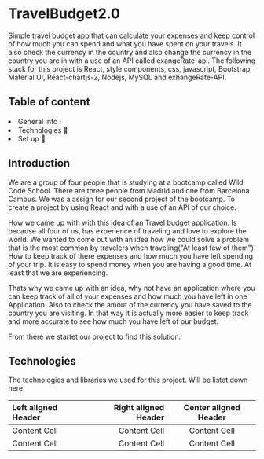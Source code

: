 # TravelBudget2.0 
Simple travel budget app that can calculate  your expenses and keep control
of how much you can spend and what you have spent on your travels. 
It also check the currency in the country and also change the currency in the country you are in with a use of an API called exangeRate-api. 
The following stack for this project is 
React, style components, css, javascript, Bootstrap, Material UI, React-chartjs-2,  Nodejs, MySQL and exhangeRate-API.  

## Table of content
<li>General info ℹ️</li> 
<li>Technologies 📱</li>
<li>Set up 🏁</li>

## Introduction 
 
 We are a group of four people that is studying at a bootcamp called Wild Code School. 
 There are three people from Madrid and one from Barcelona Campus. 
 We was a assign for our second project of the bootcamp. 
 To create a project by using React and with a use of an API of our choice.
 
 How we came up with with this idea of an Travel budget application. 
 Is because all four of us, has experience of traveling and love to explore the world. 
 We wanted to come out with an idea how we could solve 
 a problem that is the most common by travelers when traveling("At least few of them"). 
 How to keep track of there expenses and how much you have left spending of your trip. 
 It is easy to spend money when you are having a good time. 
 At least that we are experiencing. 
 
 Thats why we came up with an idea, why not have an application
 where you can keep track of all of your expenses and how much you have left in one Application. 
 Also to check the amout of the currency you have saved to the country you are visiting.
 In that way it is actually more easier to keep track and more accurate to see how much you
 have left of our budget. 
 
 From there we startet our project to find this solution. 
 
 ## Technologies 
 
 The technologies and libraries we used for this project. 
 Will be listet down here 

Left aligned Header | Right aligned Header | Center aligned Header
| :--- | ---: | :---:
Content Cell  | Content Cell | Content Cell
Content Cell  | Content Cell | Content Cell
 

 
 
